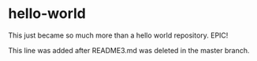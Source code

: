 # hello-world

This just became so much more than a hello world repository.  EPIC!

This line was added after README3.md was deleted in the master branch.
